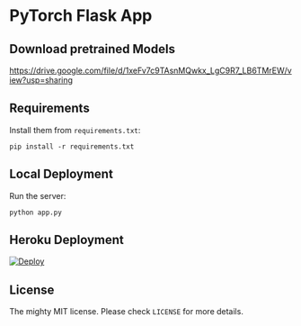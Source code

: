 # PyTorch Flask App 

## Download pretrained Models

https://drive.google.com/file/d/1xeFv7c9TAsnMQwkx_LgC9R7_LB6TMrEW/view?usp=sharing


## Requirements

Install them from `requirements.txt`:

    pip install -r requirements.txt


## Local Deployment

Run the server:

    python app.py


## Heroku Deployment

[![Deploy](https://www.herokucdn.com/deploy/button.svg)](https://heroku.com/deploy?template=https://github.com/avinassh/pytorch-flask-api-heroku)


## License

The mighty MIT license. Please check `LICENSE` for more details.
